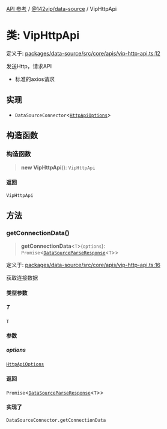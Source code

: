 [API 参考](../wiki/Home) / [@142vip/data-source](../wiki/@142vip.data-source) / VipHttpApi

# 类: VipHttpApi

定义于: [packages/data-source/src/core/apis/vip-http-api.ts:12](https://github.com/142vip/core-x/blob/5281e59d2cdd2de59e1ea761d17ed7fe118d1e60/packages/data-source/src/core/apis/vip-http-api.ts#L12)

发送Http，请求API

* 标准的axios请求

## 实现

* `DataSourceConnector`<[`HttpApiOptions`](../wiki/@142vip.data-source.%E6%8E%A5%E5%8F%A3.HttpApiOptions)>

## 构造函数

### 构造函数

> **new VipHttpApi**(): `VipHttpApi`

#### 返回

`VipHttpApi`

## 方法

### getConnectionData()

> **getConnectionData**<`T`>(`options`): `Promise`<[`DataSourceParseResponse`](../wiki/@142vip.data-source.%E6%8E%A5%E5%8F%A3.DataSourceParseResponse)<`T`>>

定义于: [packages/data-source/src/core/apis/vip-http-api.ts:16](https://github.com/142vip/core-x/blob/5281e59d2cdd2de59e1ea761d17ed7fe118d1e60/packages/data-source/src/core/apis/vip-http-api.ts#L16)

获取连接数据

#### 类型参数

##### T

`T`

#### 参数

##### options

[`HttpApiOptions`](../wiki/@142vip.data-source.%E6%8E%A5%E5%8F%A3.HttpApiOptions)

#### 返回

`Promise`<[`DataSourceParseResponse`](../wiki/@142vip.data-source.%E6%8E%A5%E5%8F%A3.DataSourceParseResponse)<`T`>>

#### 实现了

`DataSourceConnector.getConnectionData`
